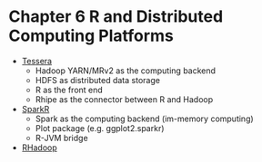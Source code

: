 # Chapter 6 R and Distributed Computing Platforms

- [Tessera](http://tessera.io/)
  - Hadoop YARN/MRv2 as the computing backend
  - HDFS as distributed data storage
  - R as the front end
  - Rhipe as the connector between R and Hadoop
- [SparkR](https://spark.apache.org/docs/latest/sparkr.html)
  - Spark as the computing backend (im-memory computing)
  - Plot package (e.g. ggplot2.sparkr)
  - R-JVM bridge
- [RHadoop](https://github.com/RevolutionAnalytics/RHadoop/wiki)
